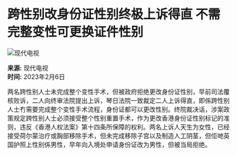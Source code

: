 # 跨性别改身份证性别终极上诉得直 不需完整变性可更换证件性别

![现代电视](https://s.yimg.com/ny/api/res/1.2/N8zJJQpEmPL6J.snd1_uEw--/YXBwaWQ9aGlnaGxhbmRlcjt3PTE4MjtoPTQ4O2NmPXdlYnA-/https://s.yimg.com/uu/api/res/1.2/yFIL7jlrYygMb9OLbb7JEA--~B/aD00NDt3PTE2NzthcHBpZD15dGFjaHlvbg--/http://l.yimg.com/os/publish-images/finance/2015-01-28/0002e780-a6d6-11e4-a466-bb88c757e601_d099e4e2-d505-45c3-b83d-660009c7b829_fintvlogo_updated-1-.jpg)

**来源:** 现代电视  
**时间:** 2023年2月6日

两名跨性别人士未完成整个变性手术，但被政府拒绝更改身份证性别，早前司法覆核败诉，二人向终审法院提出上诉，琴日法院一致裁定二人上诉得直，即係跨性别人士冇需要完成整个变性手术流程，身份证都可以更改性别。终院裁决话，涉案政策规定跨性别人士必须接受整个性别重置手术，作为更改香港身份证性别标记的准则，违反《香港人权法案》第十四条所保障的权利。两名上诉人天生为女性，已经接受荷尔蒙治疗或胸部移除手术，但未完成移除子宫以及制造人工阴茎，但佢哋英国护照上性别係男性，早年向入境处申请身份证改为男性，但被当局拒绝。
<!-- tcd_original_link https://hk.finance.yahoo.com/video/%E8%B7%A8%E6%80%A7%E5%88%A5%E6%94%B9%E8%BA%AB%E4%BB%BD%E8%AD%89%E6%80%A7%E5%88%A5%E7%B5%82%E6%A5%B5%E4%B8%8A%E8%A8%B4%E5%BE%97%E7%9B%B4-%E4%B8%8D%E9%9C%80%E5%AE%8C%E6%95%B4%E8%AE%8A%E6%80%A7%E5%8F%AF%E6%9B%B4%E6%8F%9B%E8%AD%89%E4%BB%B6%E6%80%A7%E5%88%A5-040600909.html -->
